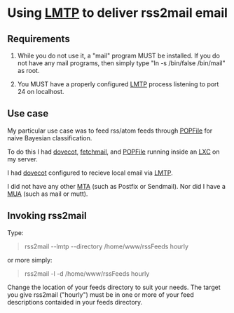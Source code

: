 # Using [LMTP](http://en.wikipedia.org/wiki/Local_Mail_Transfer_Protocol) to deliver rss2mail email

## Requirements

1. While you do not use it, a "mail" program MUST be installed. If you do 
not have any mail programs, then simply type "ln -s /bin/false 
/bin/mail" as root.

1. You MUST have a properly configured 
[LMTP](http://en.wikipedia.org/wiki/Local_Mail_Transfer_Protocol) 
process listening to port 24 on localhost.

## Use case

My particular use case was to feed rss/atom feeds through 
[POPFile](http://getpopfile.org/) for naive Bayesian classification.

To do this I had [dovecot](http://www.dovecot.org/), 
[fetchmail](http://fetchmail.berlios.de/), and 
[POPFile](http://getpopfile.org/) running inside an 
[LXC](http://en.wikipedia.org/wiki/LXC) on my server.

I had [dovecot](http://www.dovecot.org/) configured to recieve local 
email via 
[LMTP](http://en.wikipedia.org/wiki/Local_Mail_Transfer_Protocol).

I did not have any other 
[MTA](http://en.wikipedia.org/wiki/Message_transfer_agent) (such as 
Postfix or Sendmail). Nor did I have a 
[MUA](http://en.wikipedia.org/wiki/Mail_user_agent) (such as mail or 
mutt).

## Invoking rss2mail 

Type:

>  rss2mail --lmtp --directory /home/www/rssFeeds hourly

or more simply:

>  rss2mail -l -d /home/www/rssFeeds hourly

Change the location of your feeds directory to suit your needs.  The 
target you give rss2mail ("hourly") must be in one or more of your feed 
descriptions contaided in your feeds directory.

